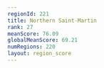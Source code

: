 ```yaml
---
regionId: 221
title: Northern Saint-Martin
rank: 27
meanScore: 76.09
globalMeanScore: 69.21
numRegions: 220
layout: region_score
---
```


